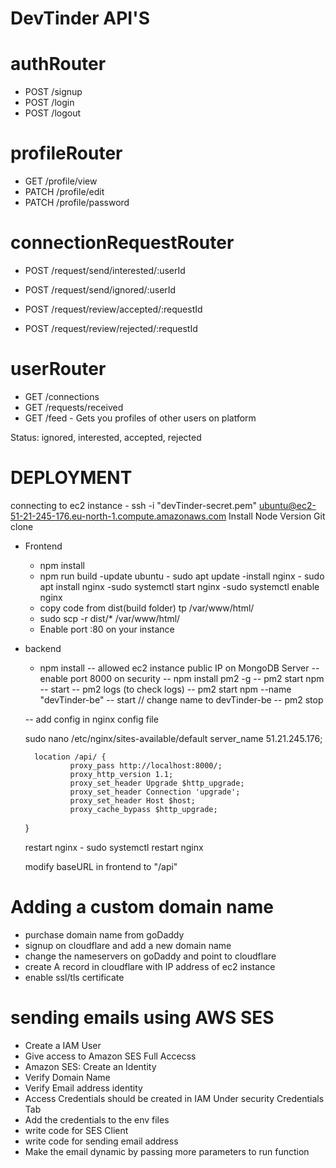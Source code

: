 # DevTinder API'S

# authRouter
- POST /signup
- POST /login
- POST /logout

# profileRouter
- GET /profile/view
- PATCH /profile/edit
- PATCH /profile/password

# connectionRequestRouter
- POST /request/send/interested/:userId
- POST /request/send/ignored/:userId

- POST /request/review/accepted/:requestId
- POST /request/review/rejected/:requestId

# userRouter
- GET /connections
- GET /requests/received
- GET /feed - Gets you profiles of other users on platform

Status: ignored, interested, accepted, rejected


# DEPLOYMENT

connecting to ec2 instance - ssh -i "devTinder-secret.pem" ubuntu@ec2-51-21-245-176.eu-north-1.compute.amazonaws.com
Install Node Version
Git clone
- Frontend
    - npm install
    - npm run build
    -update ubuntu - sudo apt update
    -install nginx - sudo apt install nginx
    -sudo systemctl start nginx
    -sudo systemctl enable nginx
    - copy code from dist(build folder) tp /var/www/html/
    - sudo scp -r dist/* /var/www/html/
    - Enable port :80 on your instance

- backend
    - npm install
    -- allowed ec2 instance public IP on MongoDB Server
    -- enable port 8000 on security
    -- npm install pm2 -g
    -- pm2 start npm -- start
    -- pm2 logs (to check logs)
    -- pm2 start npm --name "devTinder-be" -- start  // change name to devTinder-be
    -- pm2 stop

    -- add config in nginx config file 

    sudo nano /etc/nginx/sites-available/default
    server_name 51.21.245.176;

        location /api/ {
                proxy_pass http://localhost:8000/;
                proxy_http_version 1.1;
                proxy_set_header Upgrade $http_upgrade;
                proxy_set_header Connection 'upgrade';
                proxy_set_header Host $host;
                proxy_cache_bypass $http_upgrade;
    }

    restart nginx - sudo systemctl restart nginx

    modify baseURL in frontend to "/api"


# Adding a custom domain name

- purchase domain name from goDaddy
- signup on cloudflare and add a new domain name
- change the nameservers on goDaddy and point to cloudflare
- create A record in cloudflare with IP address of ec2 instance
- enable ssl/tls certificate


# sending emails using AWS SES

- Create a IAM User
- Give access to Amazon SES Full Accecss
- Amazon SES: Create an Identity
- Verify Domain Name
- Verify Email address identity
- Access Credentials should be created in IAM Under security Credentials Tab
- Add the credentials to the env files
- write code for SES Client
- write code for sending email address
- Make the email dynamic by passing more parameters to run function




    

